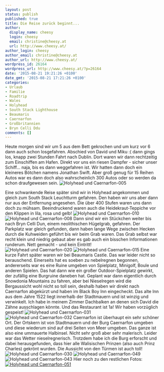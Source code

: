 ```yaml
---
layout: post
status: publish
published: true
title: Die Reise zurück beginnt...
author:
  display_name: cheesy
  login: cheesy
  email: christine@cheesy.at
  url: http://www.cheesy.at/
author_login: cheesy
author_email: christine@cheesy.at
author_url: http://www.cheesy.at/
wordpress_id: 26164
wordpress_url: http://www.cheesy.at/?p=26164
date: '2015-08-21 19:21:26 +0100'
date_gmt: '2015-08-21 17:21:26 +0100'
categories:
- Urlaub
- Familie
- Roadtrip
- Wales
- Holyhead
- South Stack Lighthouse
- Beaumaris
- Caernarfon
- Großbritannien
- Bryn Celli Ddu
comments: []
---
```

Heute morgen sind wir um 5 aus dem Bett gekrochen und um kurz vor 6 dann auch schon losgefahren. Abschied von David und Miku :( dann gings los, knapp zwei Stunden Fahrt nach Dublin. Dort waren wir dann rechtzeitig zum Einschiffen am Hafen. Direkt vor uns ein riesen Dampfer - sicher unser Schiff... naja, bis es dann weggefahren ist. Wir hatten dann doch ein kleineres Bötchen namens Jonathan Swift. Aber groß genug für 15 Reihen Autos war es dann doch also wahrscheinlich 300 Autos oder so werden da schon draufgewesen sein.
![Holyhead und Caernarfon-005](http://www.cheesy.at/wp-content/uploads/Holyhead-und-Caernarfon-005.jpg)
<!--more-->
Eine schwankende Reise später sind wir in Holyhead angekommen und gleich zum South Stack Leuchtturm gefahren. Den haben wir uns aber dann nur aus der Entfernung angesehen. Die über 400 Stufen waren uns dann doch zu mühsam. Beeindruckend waren auch die Heidekraut-Teppiche vor den Klippen in lila, rosa und gelb!
![Holyhead und Caernarfon-010](http://www.cheesy.at/wp-content/uploads/Holyhead-und-Caernarfon-010.jpg)
 ![Holyhead und Caernarfon-008](http://www.cheesy.at/wp-content/uploads/Holyhead-und-Caernarfon-008.jpg)
Dann sind wir ein Stückchen weiter bis nach Bryn Celli Dun, einem neolithischen Hügelgrab, gefahren. Der Parkplatz war gleich gefunden, dann haben lange Wege zwischen Hecken durch die Kuhweiden geführt bis wir beim Grab waren. Das Grab selbst war recht klein und niedrig gebaut aber es gab auch ein bisschen Informationen runderum. Nett gemacht - und kein Eintritt!
![Holyhead und Caernarfon-020](http://www.cheesy.at/wp-content/uploads/Holyhead-und-Caernarfon-020.jpg)
 ![Holyhead und Caernarfon-015](http://www.cheesy.at/wp-content/uploads/Holyhead-und-Caernarfon-015.jpg)
Eine kurze Fahrt später waren wir bei Beaumaris Castle. Das war leider nicht so berauschend. Einerseits hat es soeben zu nebelregnen begonnen, andererseits war es eine Ruine umgeben von Spielplatz, Minigolf, Boule und anderen Spielen. Das hat dann wie ein großer Outdoor-Spielplatz gewirkt, der zufällig eine Burgruine daneben hat.
Geplant war dann eigentlich durch Snowdonia Mountains zu fahren, aber bei Nieselregen wird die Bergaussicht wohl nicht so toll sein, deshalb haben wir direkt nach Caernarfon abgekürzt und haben im Black Boy Inn eingecheckt. Das alte Inn aus dem Jahre 1522 liegt innerhalb der Stadtmauern und ist winzig und verwinkelt. Ich habe in meinem Zimmer Dachbalken an denen sich David die Zähne ausschlagen könnte. Und das Restaurant ist 1a! Wir haben vorzüglich gespeist!
![Holyhead und Caernarfon-031](http://www.cheesy.at/wp-content/uploads/Holyhead-und-Caernarfon-031.jpg)
 ![Holyhead und Caernarfon-032](http://www.cheesy.at/wp-content/uploads/Holyhead-und-Caernarfon-032.jpg)
Caernarfon ist überhaupt ein sehr schöner Ort. Der Ortskern ist von Stadtmauern und der Burg Caernarfon umgeben und diese wiederum sind auf drei Seiten von Meer umgeben. Das ganze ist also eine ummauerte Halbinsel. Nicht sehr groß aber sehr malerisch. Leider war das Wetter nieselregnerisch. Trotzdem habe ich die Burg erforscht und dabei herausgefunden, dass hier alle Walisischen Prinzen (also auch Prinz Charles) gekrönt wurden. Die Aussicht von den Türmen ist auch toll!
![Holyhead und Caernarfon-030](http://www.cheesy.at/wp-content/uploads/Holyhead-und-Caernarfon-030.jpg)
 ![Holyhead und Caernarfon-049](http://www.cheesy.at/wp-content/uploads/Holyhead-und-Caernarfon-049.jpg)
 ![Holyhead und Caernarfon-043](http://www.cheesy.at/wp-content/uploads/Holyhead-und-Caernarfon-043.jpg)
Hier noch zu den restlichen Fotos:
[![Holyhead und Caernarfon-051](http://www.cheesy.at/wp-content/uploads/Holyhead-und-Caernarfon-051.jpg)](http://www.cheesy.at/fotos/urlaub/roadtrip-von-nordirland-nach-wien/belfast-bis-caernarfon/)

